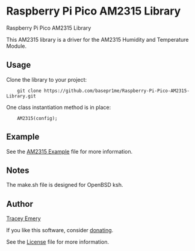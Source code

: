 # Raspberry Pi Pico AM2315 Library

Raspberry Pi Pico AM2315 Library

This AM2315 library is a driver for the AM2315 Humidity and Temperature Module.

Usage
-----

Clone the library to your project:

		git clone https://github.com/basepr1me/Raspberry-Pi-Pico-AM2315-Library.git

One class instantiation method is in place:

		AM2315(config);

Example
-------

See the [AM2315 Example](am2315.cpp) file for more information.

Notes
-----

The make.sh file is designed for OpenBSD ksh.

Author
------

[Tracey Emery](https://github.com/basepr1me/)

If you like this software, consider [donating](https://k7tle.com/?donate=1).

See the [License](LICENSE.md) file for more information.
